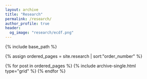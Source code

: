 ```yaml
---
layout: archive
title: "Research"
permalink: /research/
author_profile: true
header:
  og_image: "research/ecdf.png"
---
```


<nbsp>

{% include base_path %}

{% assign ordered_pages = site.research | sort:"order_number" %}

{% for post in ordered_pages %}
  {% include archive-single.html type="grid" %}
{% endfor %}